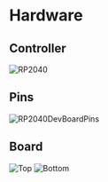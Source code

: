 # Hardware
## Controller
![RP2040](../../images/RP2040.jpg)
## Pins
![RP2040DevBoardPins](../../images/PicoPins.png)
## Board
![Top](../../images/DevBoardTop.jpg)
![Bottom](../../images/DevBoardBottom.jpg)